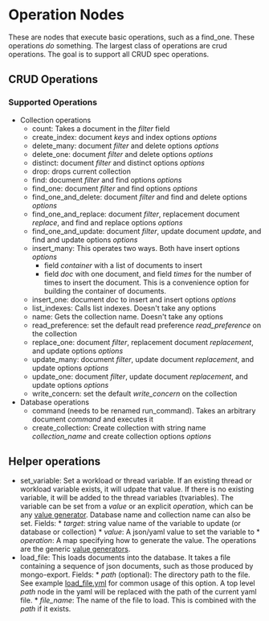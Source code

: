 Operation Nodes
===============

These are nodes that execute basic operations, such as a
find_one. These operations *do* something. The largest class of
operations are crud operations. The goal is to support all CRUD spec
operations.

CRUD Operations
---------------

### Supported Operations

* Collection operations
  * count: Takes a document in the _filter_ field
  * create\_index: document _keys_ and index options _options_
  * delete\_many: document _filter_ and delete options _options_
  * delete\_one: document _filter_ and delete options _options_
  * distinct: document _filter_ and distinct options _options_
  * drop: drops current collection
  * find: document _filter_ and find options _options_
  * find\_one: document _filter_ and find options _options_
  * find\_one\_and\_delete: document _filter_ and find and delete options _options_
  * find\_one\_and\_replace: document _filter_, replacement document
    _replace_,  and find and replace options _options_
  * find\_one\_and\_update: document _filter_, update document
    _update_,  and find and update options _options_
  * insert\_many: This operates two ways. Both have insert options _options_
    * field _container_ with a list of documents to insert
    * field _doc_ with one document, and field _times_ for the number
      of times to insert the document. This is a convenience option
      for building the container of documents.
  * insert\_one: document _doc_ to insert and insert options _options_
  * list\_indexes: Calls list indexes. Doesn't take any options
  * name: Gets the collection name. Doesn't take any options
  * read\_preference: set the default read preference
    _read\_preference_ on the collection
  * replace\_one: document _filter_, replacement document
    _replacement_,  and update options _options_
  * update\_many: document _filter_, update document
    _replacement_,  and update options _options_
  * update\_one: document _filter_, update document
    _replacement_,  and update options _options_
  * write\_concern: set the default _write\_concern_ on the collection
* Database operations
  * command (needs to be renamed run\_command). Takes an arbitrary document _command_ and executes it
  * create\_collection: Create collection with string name
    _collection\_name_ and create collection options _options_

Helper operations
-----------------

* set\_variable: Set a workload or thread variable. If an existing
  thread or workload variable exists, it will udpate that value. If
  there is no existing variable, it will be added to the thread
  variables (tvariables). The variable can be set from a _value_ or an
  explicit _operation_, which can be any
  [value generator](Values.md). Database name and collection name can
  also be set.  Fields:
      * _target_: string value name of the variable to update (or
        database or collection)
      * _value_: A json/yaml value to set the variable to
      * _operation_: A map specifying how to generate the
        value. The operations are the generic [value generators](Values.md). 
* load\_file: This loads documents into the database. It takes a file
  containing a sequence of json documents, such as those produced by
  mongo-export.
  Fields:
      * _path_ (optional): The directory path to the file. See example
        [load\_file.yml](examples/load_file.yml) for common usage of
        this option. A top level _path_ node in the yaml will be
        replaced with the path of the current yaml file.
      * _file\_name_: The name of the file to load. This is combined
        with the _path_ if it exists.
